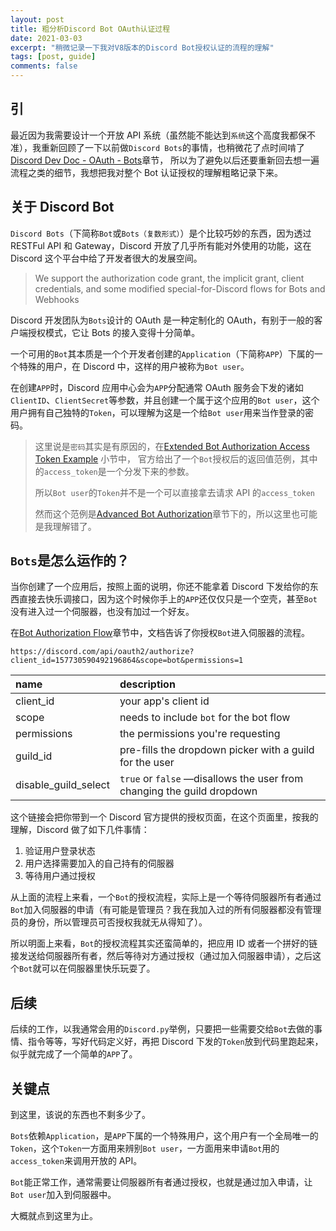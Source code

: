 ```yaml
---
layout: post
title: 粗分析Discord Bot OAuth认证过程
date: 2021-03-03
excerpt: "稍微记录一下我对V8版本的Discord Bot授权认证的流程的理解"
tags: [post, guide]
comments: false
---
```


## 引

最近因为我需要设计一个开放 API 系统（虽然能不能达到`系统`这个高度我都保不准），我重新回顾了一下以前做`Discord Bots`的事情，也稍微花了点时间啃了[Discord Dev Doc - OAuth - Bots](https://discord.com/developers/docs/topics/oauth2#bots)章节，
所以为了避免以后还要重新回去想一遍流程之类的细节，我想把我对整个 Bot 认证授权的理解粗略记录下来。

## 关于 Discord Bot

`Discord Bots`（下简称`Bot`或`Bots（复数形式）`）是个比较巧妙的东西，因为透过 RESTFul API 和 Gateway，Discord 开放了几乎所有能对外使用的功能，这在 Discord 这个平台中给了开发者很大的发展空间。

> We support the authorization code grant, the implicit grant, client credentials, and some modified special-for-Discord flows for Bots and Webhooks

Discord 开发团队为`Bots`设计的 OAuth 是一种定制化的 OAuth，有别于一般的客户端授权模式，它让 Bots 的接入变得十分简单。

一个可用的`Bot`其本质是一个个开发者创建的`Application`（下简称`APP`）下属的一个特殊的用户，在 Discord 中，这样的用户被称为`Bot user`。

在创建`APP`时，Discord 应用中心会为`APP`分配通常 OAuth 服务会下发的诸如`ClientID`、`ClientSecret`等参数，并且创建一个属于这个应用的`Bot user`，这个用户拥有自己独特的`Token`，可以理解为这是一个给`Bot user`用来当作登录的密码。

> 这里说是`密码`其实是有原因的，在[Extended Bot Authorization Access Token Example](https://discord.com/developers/docs/topics/oauth2#advanced-bot-authorization-extended-bot-authorization-access-token-example) 小节中，
> 官方给出了一个`Bot`授权后的返回值范例，其中的`access_token`是一个分发下来的参数。
>
> 所以`Bot user`的`Token`并不是一个可以直接拿去请求 API 的`access_token`
>
> 然而这个范例是[Advanced Bot Authorization](https://discord.com/developers/docs/topics/oauth2#advanced-bot-authorization)章节下的，所以这里也可能是我理解错了。

## `Bots`是怎么运作的？

当你创建了一个应用后，按照上面的说明，你还不能拿着 Discord 下发给你的东西直接去快乐调接口，因为这个时候你手上的`APP`还仅仅只是一个空壳，甚至`Bot`没有进入过一个伺服器，也没有加过一个好友。

在[Bot Authorization Flow](https://discord.com/developers/docs/topics/oauth2#bot-authorization-flow)章节中，文档告诉了你授权`Bot`进入伺服器的流程。

`https://discord.com/api/oauth2/authorize?client_id=157730590492196864&scope=bot&permissions=1`

| name                 | description                                                            |
| :------------------- | :--------------------------------------------------------------------- |
| client_id            | your app's client id                                                   |
| scope                | needs to include `bot` for the bot flow                                |
| permissions          | the permissions you're requesting                                      |
| guild_id             | pre-fills the dropdown picker with a guild for the user                |
| disable_guild_select | `true` or `false` —disallows the user from changing the guild dropdown |

这个链接会把你带到一个 Discord 官方提供的授权页面，在这个页面里，按我的理解，Discord 做了如下几件事情：

1. 验证用户登录状态
2. 用户选择需要加入的自己持有的伺服器
3. 等待用户通过授权

从上面的流程上来看，一个`Bot`的授权流程，实际上是一个等待伺服器所有者通过`Bot`加入伺服器的申请（有可能是管理员？我在我加入过的所有伺服器都没有管理员的身份，所以管理员可否授权我就无从得知了）。

所以明面上来看，`Bot`的授权流程其实还蛮简单的，把应用 ID 或者一个拼好的链接发送给伺服器所有者，然后等待对方通过授权（通过加入伺服器申请），之后这个`Bot`就可以在伺服器里快乐玩耍了。

## 后续

后续的工作，以我通常会用的`Discord.py`举例，只要把一些需要交给`Bot`去做的事情、指令等等，写好代码定义好，再把 Discord 下发的`Token`放到代码里跑起来，似乎就完成了一个简单的`APP`了。

## 关键点

到这里，该说的东西也不剩多少了。

`Bots`依赖`Application`，是`APP`下属的一个特殊用户，这个用户有一个全局唯一的`Token`，这个`Token`一方面用来辨别`Bot user`，一方面用来申请`Bot`用的`access_token`来调用开放的 API。

`Bot`能正常工作，通常需要让伺服器所有者通过授权，也就是通过加入申请，让`Bot user`加入到伺服器中。

大概就点到这里为止。

